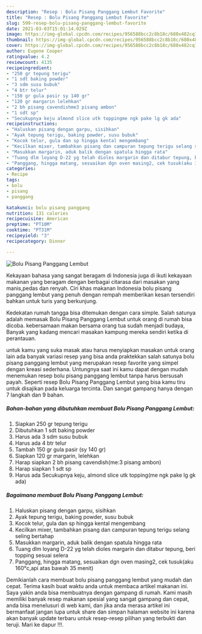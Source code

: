 ```yaml
---
description: "Resep : Bolu Pisang Panggang Lembut Favorite"
title: "Resep : Bolu Pisang Panggang Lembut Favorite"
slug: 599-resep-bolu-pisang-panggang-lembut-favorite
date: 2021-03-03T15:01:14.029Z
image: https://img-global.cpcdn.com/recipes/956588bcc2c8b18c/680x482cq70/bolu-pisang-panggang-lembut-foto-resep-utama.jpg
thumbnail: https://img-global.cpcdn.com/recipes/956588bcc2c8b18c/680x482cq70/bolu-pisang-panggang-lembut-foto-resep-utama.jpg
cover: https://img-global.cpcdn.com/recipes/956588bcc2c8b18c/680x482cq70/bolu-pisang-panggang-lembut-foto-resep-utama.jpg
author: Eugene Cooper
ratingvalue: 4.2
reviewcount: 4135
recipeingredient:
- "250 gr tepung terigu"
- "1 sdt baking powder"
- "3 sdm susu bubuk"
- "4 btr telur"
- "150 gr gula pasir sy 140 gr"
- "120 gr margarin lelehkan"
- "2 bh pisang cavendishme3 pisang ambon"
- "1 sdt sp"
- "Secukupnya keju almond slice utk toppingme ngk pake lg gk ada"
recipeinstructions:
- "Haluskan pisang dengan garpu, sisihkan"
- "Ayak tepung terigu, baking powder, susu bubuk"
- "Kocok telur, gula dan sp hingga kental mengembang"
- "Kecilkan mixer, tambahkan pisang dan campuran tepung terigu selang seling bertahap"
- "Masukkan margarin, aduk balik dengan spatula hingga rata"
- "Tuang dlm loyang D-22 yg telah dioles margarin dan ditabur tepung, beri topping sesuai selera"
- "Panggang, hingga matang, sesuaikan dgn oven masing2, cek tusuk(aku 160°c,api atas bawah 35 menit)"
categories:
- Recipe
tags:
- bolu
- pisang
- panggang

katakunci: bolu pisang panggang 
nutrition: 131 calories
recipecuisine: American
preptime: "PT10M"
cooktime: "PT31M"
recipeyield: "3"
recipecategory: Dinner

---
```



![Bolu Pisang Panggang Lembut](https://img-global.cpcdn.com/recipes/956588bcc2c8b18c/680x482cq70/bolu-pisang-panggang-lembut-foto-resep-utama.jpg)

Kekayaan bahasa yang sangat beragam di Indonesia juga di ikuti kekayaan makanan yang beragam dengan berbagai citarasa dari masakan yang manis,pedas dan renyah. Ciri khas makanan Indonesia bolu pisang panggang lembut yang penuh dengan rempah memberikan kesan tersendiri bahkan untuk turis yang berkunjung.


Kedekatan rumah tangga bisa ditemukan dengan cara simple. Salah satunya adalah memasak Bolu Pisang Panggang Lembut untuk orang di rumah bisa dicoba. kebersamaan makan bersama orang tua sudah menjadi budaya, Banyak yang kadang mencari masakan kampung mereka sendiri ketika di perantauan.



untuk kamu yang suka masak atau harus menyiapkan masakan untuk orang lain ada banyak variasi resep yang bisa anda praktekkan salah satunya bolu pisang panggang lembut yang merupakan resep favorite yang simpel dengan kreasi sederhana. Untungnya saat ini kamu dapat dengan mudah menemukan resep bolu pisang panggang lembut tanpa harus bersusah payah.
Seperti resep Bolu Pisang Panggang Lembut yang bisa kamu tiru untuk disajikan pada keluarga tercinta. Dan sangat gampang hanya dengan 7 langkah dan 9 bahan.


<!--inarticleads1-->

##### Bahan-bahan yang dibutuhkan membuat Bolu Pisang Panggang Lembut:

1. Siapkan 250 gr tepung terigu
1. Dibutuhkan 1 sdt baking powder
1. Harus ada 3 sdm susu bubuk
1. Harus ada 4 btr telur
1. Tambah 150 gr gula pasir (sy 140 gr)
1. Siapkan 120 gr margarin, lelehkan
1. Harap siapkan 2 bh pisang cavendish(me:3 pisang ambon)
1. Harap siapkan 1 sdt sp
1. Harus ada Secukupnya keju, almond slice utk topping(me ngk pake lg gk ada)




<!--inarticleads2-->

##### Bagaimana membuat  Bolu Pisang Panggang Lembut:

1. Haluskan pisang dengan garpu, sisihkan
1. Ayak tepung terigu, baking powder, susu bubuk
1. Kocok telur, gula dan sp hingga kental mengembang
1. Kecilkan mixer, tambahkan pisang dan campuran tepung terigu selang seling bertahap
1. Masukkan margarin, aduk balik dengan spatula hingga rata
1. Tuang dlm loyang D-22 yg telah dioles margarin dan ditabur tepung, beri topping sesuai selera
1. Panggang, hingga matang, sesuaikan dgn oven masing2, cek tusuk(aku 160°c,api atas bawah 35 menit)




Demikianlah cara membuat bolu pisang panggang lembut yang mudah dan cepat. Terima kasih buat waktu anda untuk membaca artikel makanan ini. Saya yakin anda bisa membuatnya dengan gampang di rumah. Kami masih memiliki banyak resep makanan spesial yang sangat gampang dan cepat, anda bisa menelusuri di web kami, dan jika anda merasa artikel ini bermanfaat jangan lupa untuk share dan simpan halaman website ini karena akan banyak update terbaru untuk resep-resep pilihan yang terbukti dan teruji. Mari ke dapur !!!. 
